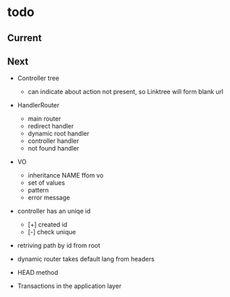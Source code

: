 # todo

## Current

## Next

- Controller tree
  - can indicate about action not present, so Linktree will form blank url

- HandlerRouter
  - main router
  - redirect handler
  - dynamic root handler
  - controller handler
  - not found handler

- VO
  - inheritance NAME ffom vo
  - set of values
  - pattern
  - error message

- controller has an uniqe id
  - [+] created id
  - [-] check unique

- retriving path by id from root
- dynamic router takes default lang from headers  
- HEAD method
- Transactions in the application layer
